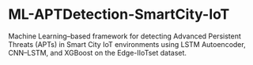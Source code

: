 # ML-APTDetection-SmartCity-IoT
Machine Learning–based framework for detecting Advanced Persistent Threats (APTs) in Smart City IoT environments using LSTM Autoencoder, CNN–LSTM, and XGBoost on the Edge-IIoTset dataset.

